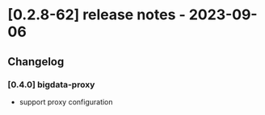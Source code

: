 # [0.2.8-62] release notes - 2023-09-06

## Changelog

### [0.4.0] bigdata-proxy

- support proxy configuration
